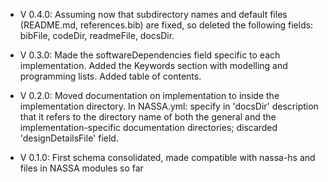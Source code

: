 - V 0.4.0: Assuming now that subdirectory names and default files (README.md, references.bib) are fixed, so deleted the following fields: bibFile, codeDir, readmeFile, docsDir.
- V 0.3.0: Made the softwareDependencies field specific to each implementation. Added the Keywords section with modelling and programming lists. Added table of contents.
- V 0.2.0: Moved documentation on implementation to inside the implementation directory. In NASSA.yml: specify in 'docsDir' description that it refers to the directory name of both the general and the implementation-specific documentation directories; discarded 'designDetailsFile' field.

- V 0.1.0: First schema consolidated, made compatible with nassa-hs and files in NASSA modules so far